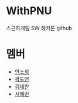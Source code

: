 # WithPNU
스근하게팀 SW 해커톤 github

# 멤버
- [안소희](https://github.com/soheean1370)
- [곽도연](https://github.com/Karryun)
- [김태란](https://github.com/latteeea)
- [서혜민](https://github.com/Parkhaeil)
